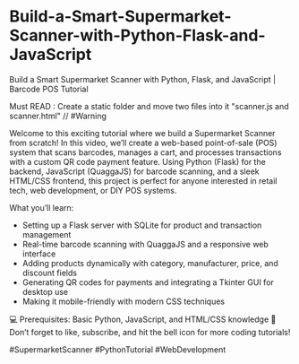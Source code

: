 # Build-a-Smart-Supermarket-Scanner-with-Python-Flask-and-JavaScript
Build a Smart Supermarket Scanner with Python, Flask, and JavaScript | Barcode POS Tutorial

Must READ : 
Create a static folder and move two files into it "scanner.js and scanner.html" // #Warning

Welcome to this exciting tutorial where we build a Supermarket Scanner from scratch! In this video, we’ll create a web-based point-of-sale (POS) system that scans barcodes, manages a cart, and processes transactions with a custom QR code payment feature. Using Python (Flask) for the backend, JavaScript (QuaggaJS) for barcode scanning, and a sleek HTML/CSS frontend, this project is perfect for anyone interested in retail tech, web development, or DIY POS systems.

What you’ll learn:
- Setting up a Flask server with SQLite for product and transaction management
- Real-time barcode scanning with QuaggaJS and a responsive web interface
- Adding products dynamically with category, manufacturer, price, and discount fields
- Generating QR codes for payments and integrating a Tkinter GUI for desktop use
- Making it mobile-friendly with modern CSS techniques


💻 Prerequisites: Basic Python, JavaScript, and HTML/CSS knowledge
🔔 Don’t forget to like, subscribe, and hit the bell icon for more coding tutorials!

#SupermarketScanner #PythonTutorial #WebDevelopment
